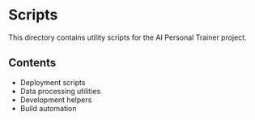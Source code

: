 # Scripts

This directory contains utility scripts for the AI Personal Trainer project.

## Contents
- Deployment scripts
- Data processing utilities
- Development helpers
- Build automation

